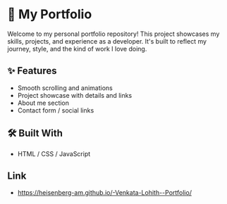# 💼 My Portfolio

Welcome to my personal portfolio repository! This project showcases my skills, projects, and experience as a developer. It's built to reflect my journey, style, and the kind of work I love doing.

## ✨ Features


- Smooth scrolling and animations
- Project showcase with details and links
- About me section
- Contact form / social links

## 🛠️ Built With

- HTML / CSS / JavaScript
## Link
- https://heisenberg-am.github.io/-Venkata-Lohith--Portfolio/




